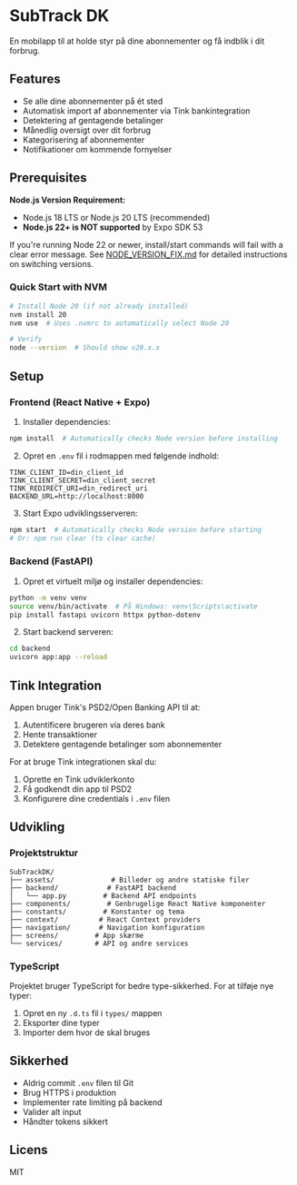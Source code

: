 # SubTrack DK

En mobilapp til at holde styr på dine abonnementer og få indblik i dit forbrug.

## Features

- Se alle dine abonnementer på ét sted
- Automatisk import af abonnementer via Tink bankintegration
- Detektering af gentagende betalinger
- Månedlig oversigt over dit forbrug
- Kategorisering af abonnementer
- Notifikationer om kommende fornyelser

## Prerequisites

**Node.js Version Requirement:**
- Node.js 18 LTS or Node.js 20 LTS (recommended)
- **Node.js 22+ is NOT supported** by Expo SDK 53

If you're running Node 22 or newer, install/start commands will fail with a clear error message.
See [NODE_VERSION_FIX.md](../NODE_VERSION_FIX.md) for detailed instructions on switching versions.

### Quick Start with NVM
```bash
# Install Node 20 (if not already installed)
nvm install 20
nvm use  # Uses .nvmrc to automatically select Node 20

# Verify
node --version  # Should show v20.x.x
```

## Setup

### Frontend (React Native + Expo)

1. Installer dependencies:
```bash
npm install  # Automatically checks Node version before installing
```

2. Opret en `.env` fil i rodmappen med følgende indhold:
```
TINK_CLIENT_ID=din_client_id
TINK_CLIENT_SECRET=din_client_secret
TINK_REDIRECT_URI=din_redirect_uri
BACKEND_URL=http://localhost:8000
```

3. Start Expo udviklingsserveren:
```bash
npm start  # Automatically checks Node version before starting
# Or: npm run clear (to clear cache)
```

### Backend (FastAPI)

1. Opret et virtuelt miljø og installer dependencies:
```bash
python -m venv venv
source venv/bin/activate  # På Windows: venv\Scripts\activate
pip install fastapi uvicorn httpx python-dotenv
```

2. Start backend serveren:
```bash
cd backend
uvicorn app:app --reload
```

## Tink Integration

Appen bruger Tink's PSD2/Open Banking API til at:
1. Autentificere brugeren via deres bank
2. Hente transaktioner
3. Detektere gentagende betalinger som abonnementer

For at bruge Tink integrationen skal du:
1. Oprette en Tink udviklerkonto
2. Få godkendt din app til PSD2
3. Konfigurere dine credentials i `.env` filen

## Udvikling

### Projektstruktur

```
SubTrackDK/
├── assets/              # Billeder og andre statiske filer
├── backend/            # FastAPI backend
│   └── app.py         # Backend API endpoints
├── components/         # Genbrugelige React Native komponenter
├── constants/         # Konstanter og tema
├── context/          # React Context providers
├── navigation/       # Navigation konfiguration
├── screens/         # App skærme
└── services/        # API og andre services
```

### TypeScript

Projektet bruger TypeScript for bedre type-sikkerhed. For at tilføje nye typer:

1. Opret en ny `.d.ts` fil i `types/` mappen
2. Eksporter dine typer
3. Importer dem hvor de skal bruges

## Sikkerhed

- Aldrig commit `.env` filen til Git
- Brug HTTPS i produktion
- Implementer rate limiting på backend
- Valider alt input
- Håndter tokens sikkert

## Licens

MIT 